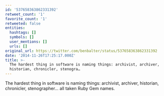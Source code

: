 ```yaml
---
id: '537658363862331392'
retweet_count: '1'
favorite_count: '1'
retweeted: false
entities:
  hashtags: []
  symbols: []
  user_mentions: []
  urls: []
original_url: https://twitter.com/benbalter/status/537658363862331392
date: '2014-11-26T17:25:17.000Z'
title: >-
  The hardest thing in software is naming things: archivist, archiver,
  historian, chronicler, stenogra…
---
```


The hardest thing in software is naming things: archivist, archiver, historian, chronicler, stenographer… all taken Ruby Gem names.